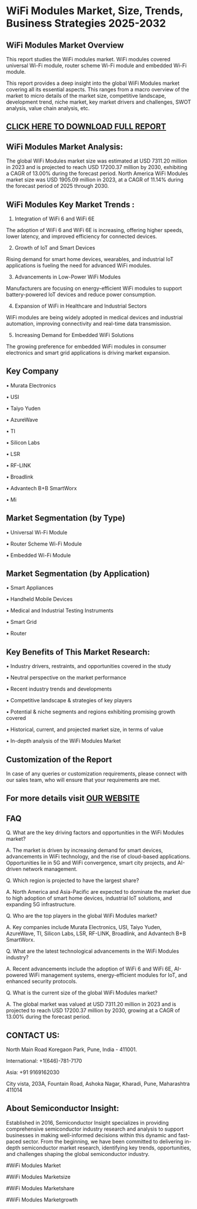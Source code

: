 WiFi Modules Market, Size, Trends, Business Strategies 2025-2032
=
WiFi Modules Market Overview
-
This report studies the WiFi modules market. WiFi modules covered universal Wi-Fi module, router scheme Wi-Fi module and embedded Wi-Fi module.

This report provides a deep insight into the global WiFi Modules market covering all its essential aspects. This ranges from a macro overview of the market to micro details of the market size, competitive landscape, development trend, niche market, key market drivers and challenges, SWOT analysis, value chain analysis, etc.

[CLICK HERE TO DOWNLOAD FULL REPORT](https://semiconductorinsight.com/report/wifi-modules-market/)
-
WiFi Modules Market Analysis:
-
The global WiFi Modules market size was estimated at USD 7311.20 million in 2023 and is projected to reach USD 17200.37 million by 2030, exhibiting a CAGR of 13.00% during the forecast period.
North America WiFi Modules market size was USD 1905.09 million in 2023, at a CAGR of 11.14% during the forecast period of 2025 through 2030.

WiFi Modules Key Market Trends  :
-
1.	Integration of WiFi 6 and WiFi 6E

The adoption of WiFi 6 and WiFi 6E is increasing, offering higher speeds, lower latency, and improved efficiency for connected devices.

2.	Growth of IoT and Smart Devices

Rising demand for smart home devices, wearables, and industrial IoT applications is fueling the need for advanced WiFi modules.

3.	Advancements in Low-Power WiFi Modules

Manufacturers are focusing on energy-efficient WiFi modules to support battery-powered IoT devices and reduce power consumption.

4.	Expansion of WiFi in Healthcare and Industrial Sectors

WiFi modules are being widely adopted in medical devices and industrial automation, improving connectivity and real-time data transmission.

5.	Increasing Demand for Embedded WiFi Solutions

The growing preference for embedded WiFi modules in consumer electronics and smart grid applications is driving market expansion.

Key Company
-
•	Murata Electronics

•	USI

•	Taiyo Yuden

•	AzureWave

•	TI

•	Silicon Labs

•	LSR

•	RF-LINK

•	Broadlink

•	Advantech B+B SmartWorx

•	Mi

Market Segmentation (by Type)
-
•	Universal Wi-Fi Module

•	Router Scheme Wi-Fi Module

•	Embedded Wi-Fi Module

Market Segmentation (by Application)
-
•	Smart Appliances

•	Handheld Mobile Devices

•	Medical and Industrial Testing Instruments

•	Smart Grid

•	Router

Key Benefits of This Market Research:
-
•	Industry drivers, restraints, and opportunities covered in the study

•	Neutral perspective on the market performance

•	Recent industry trends and developments

•	Competitive landscape & strategies of key players

•	Potential & niche segments and regions exhibiting promising growth covered

•	Historical, current, and projected market size, in terms of value

•	In-depth analysis of the WiFi Modules Market

Customization of the Report
-
In case of any queries or customization requirements, please connect with our sales team, who will ensure that your requirements are met.

For more details visit [OUR WEBSITE](https://semiconductorinsight.com/report/wifi-modules-market/)
-
FAQ
-
Q. What are the key driving factors and opportunities in the WiFi Modules market?

A. The market is driven by increasing demand for smart devices, advancements in WiFi technology, and the rise of cloud-based applications. Opportunities lie in 5G and WiFi convergence, smart city projects, and AI-driven network management.

Q. Which region is projected to have the largest share?

A. North America and Asia-Pacific are expected to dominate the market due to high adoption of smart home devices, industrial IoT solutions, and expanding 5G infrastructure.

Q. Who are the top players in the global WiFi Modules market?

A. Key companies include Murata Electronics, USI, Taiyo Yuden, AzureWave, TI, Silicon Labs, LSR, RF-LINK, Broadlink, and Advantech B+B SmartWorx.

Q. What are the latest technological advancements in the WiFi Modules industry?

A. Recent advancements include the adoption of WiFi 6 and WiFi 6E, AI-powered WiFi management systems, energy-efficient modules for IoT, and enhanced security protocols.

Q. What is the current size of the global WiFi Modules market?

A. The global market was valued at USD 7311.20 million in 2023 and is projected to reach USD 17200.37 million by 2030, growing at a CAGR of 13.00% during the forecast period.

CONTACT US:
-
North Main Road Koregaon Park, Pune, India - 411001.

International: +1(646)-781-7170

Asia: +91 9169162030

City vista, 203A, Fountain Road, Ashoka Nagar, Kharadi, Pune, Maharashtra 411014

About Semiconductor Insight:
-
Established in 2016, Semiconductor Insight specializes in providing comprehensive semiconductor industry research and analysis to support businesses in making well-informed decisions within this dynamic and fast-paced sector. From the beginning, we have been committed to delivering in-depth semiconductor market research, identifying key trends, opportunities, and challenges shaping the global semiconductor industry.

#WiFi Modules Market

#WiFi Modules Marketsize

#WiFi Modules Marketshare

#WiFi Modules Marketgrowth




